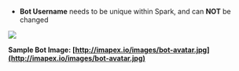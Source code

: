 
* **Bot Username** needs to be unique within Spark, and can **NOT** be changed

![](images/spark_newbot1.jpg)

**Sample Bot Image: [http://imapex.io/images/bot-avatar.jpg](http://imapex.io/images/bot-avatar.jpg)**
	
